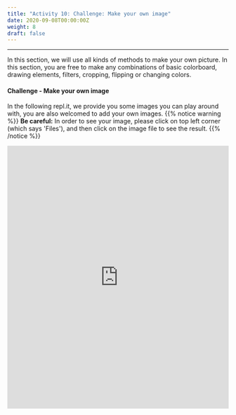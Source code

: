 ```yaml
---
title: "Activity 10: Challenge: Make your own image"
date: 2020-09-08T00:00:00Z
weight: 8
draft: false
---
```


<hr/>
In this section, we will use all kinds of methods to make your own picture. In this section, you are free to make any combinations of basic colorboard, drawing elements, filters, cropping, flipping or changing colors. 


#### Challenge - Make your own image
In the following repl.it, we provide you some images you can play around with, you are also welcomed to add your own images.
{{% notice warning %}}
**Be careful:** In order to see your image, please click on top left corner (which says 'Files'), and then click on the image file to see the result.
{{% /notice %}}
<iframe height="600px" width="100%" src="https://repl.it/@nuevofoundation/Python-Pixel-Activity10?lite=true" scrolling="no" frameborder="no" allowtransparency="true" allowfullscreen="true" sandbox="allow-forms allow-pointer-lock allow-popups allow-same-origin allow-scripts allow-modals"></iframe>
<br/><br/>
